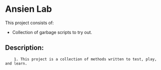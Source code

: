 # Ansien Lab

This project consists of:
* Collection of garbage scripts to try out.

## Description:

```
    1. This project is a collection of methods written to test, play, and learn.
```